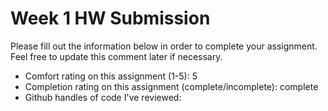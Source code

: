 # Week 1 HW Submission

Please fill out the information below in order to complete your assignment. Feel free to update this comment later if necessary.

* Comfort rating on this assignment (1-5): 5
* Completion rating on this assignment (complete/incomplete): complete
* Github handles of code I've reviewed: 
